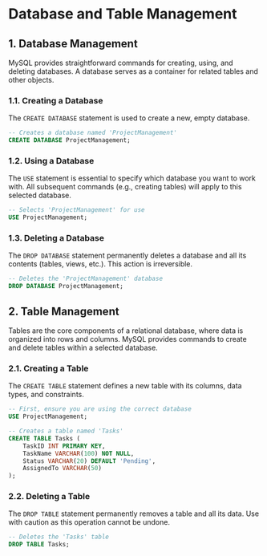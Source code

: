 # Database and Table Management

## 1. Database Management

MySQL provides straightforward commands for creating, using, and deleting databases. A database serves as a container for related tables and other objects.


### **1.1. Creating a Database**

The `CREATE DATABASE` statement is used to create a new, empty database.

```sql
-- Creates a database named 'ProjectManagement'
CREATE DATABASE ProjectManagement;
```

### **1.2. Using a Database**

The `USE` statement is essential to specify which database you want to work with. All subsequent commands (e.g., creating tables) will apply to this selected database.

```sql
-- Selects 'ProjectManagement' for use
USE ProjectManagement;
```

### **1.3. Deleting a Database**

The `DROP DATABASE` statement permanently deletes a database and all its contents (tables, views, etc.). This action is irreversible.

```sql
-- Deletes the 'ProjectManagement' database
DROP DATABASE ProjectManagement;
```

## **2. Table Management**

Tables are the core components of a relational database, where data is organized into rows and columns. MySQL provides commands to create and delete tables within a selected database.

### **2.1. Creating a Table**

The `CREATE TABLE` statement defines a new table with its columns, data types, and constraints.

```sql
-- First, ensure you are using the correct database
USE ProjectManagement;

-- Creates a table named 'Tasks'
CREATE TABLE Tasks (
    TaskID INT PRIMARY KEY,
    TaskName VARCHAR(100) NOT NULL,
    Status VARCHAR(20) DEFAULT 'Pending',
    AssignedTo VARCHAR(50)
);
```

### **2.2. Deleting a Table**

The `DROP TABLE` statement permanently removes a table and all its data. Use with caution as this operation cannot be undone.

```sql
-- Deletes the 'Tasks' table
DROP TABLE Tasks;
```